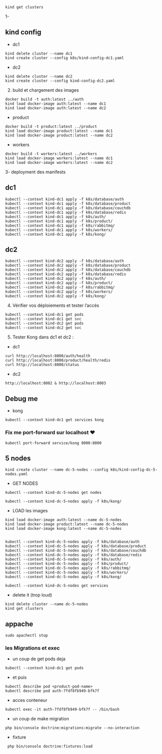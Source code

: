 
```shell
kind get clusters
```
1- 
## kind config
* dc1
```shell
kind delete cluster --name dc1
kind create cluster --config k8s/kind-config-dc1.yaml
```

* dc2
```shell
kind delete cluster --name dc2
kind create cluster --config kind-config-dc2.yaml
```


2. build et chargement des images  


```shell
docker build -t auth:latest ../auth
kind load docker-image auth:latest --name dc1
kind load docker-image auth:latest --name dc2
```

- product
```shell
docker build -t product:latest ../product
kind load docker-image product:latest --name dc1
kind load docker-image product:latest --name dc2
```

- workers
```shell
docker build -t workers:latest ../workers
kind load docker-image workers:latest --name dc1
kind load docker-image workers:latest --name dc2
```

3- deployment des manifests

## dc1

```shell
kubectl --context kind-dc1 apply -f k8s/database/auth
kubectl --context kind-dc1 apply -f k8s/database/product
kubectl --context kind-dc1 apply -f k8s/database/couchdb
kubectl --context kind-dc1 apply -f k8s/database/redis
kubectl --context kind-dc1 apply -f k8s/auth/
kubectl --context kind-dc1 apply -f k8s/product/
kubectl --context kind-dc1 apply -f k8s/rabbitmq/
kubectl --context kind-dc1 apply -f k8s/workers/
kubectl --context kind-dc1 apply -f k8s/kong/
```

## dc2
```shell
kubectl --context kind-dc2 apply -f k8s/database/auth
kubectl --context kind-dc2 apply -f k8s/database/product
kubectl --context kind-dc2 apply -f k8s/database/couchdb
kubectl --context kind-dc2 apply -f k8s/database/redis
kubectl --context kind-dc2 apply -f k8s/auth/
kubectl --context kind-dc2 apply -f k8s/product/
kubectl --context kind-dc2 apply -f k8s/rabbitmq/
kubectl --context kind-dc2 apply -f k8s/workers/
kubectl --context kind-dc2 apply -f k8s/kong/
```

4. Vérifier vos déploiements et tester l’accès
```shell
kubectl --context kind-dc1 get pods
kubectl --context kind-dc1 get svc
kubectl --context kind-dc2 get pods
kubectl --context kind-dc2 get svc

```

5. Tester Kong dans dc1 et dc2 :
* dc1
```shell
curl http://localhost:8000/auth/health
curl http://localhost:8000/product/health/redis
curl http://localhost:8000/status
```

* dc2
```shell
http://localhost:8002 & http://localhost:8003
```

## Debug me
* kong
```shell
kubectl --context kind-dc1 get services kong
```

### Fix me  port-forward sur localhost ❤️
```shell
kubectl port-forward service/kong 8000:8000
```

## 5 nodes 
```shell
kind create cluster --name dc-5-nodes --config k8s/kind-config-dc-5-nodes.yaml
```
* GET NODES
```shell
kubectl --context kind-dc-5-nodes get nodes
```
```shell
kubectl --context kind-dc-5-nodes apply -f k8s/kong/
```

* LOAD les images
```shell
kind load docker-image auth:latest --name dc-5-nodes
kind load docker-image product:latest --name dc-5-nodes
kind load docker-image kong:latest --name dc-5-nodes


kubectl --context kind-dc-5-nodes apply -f k8s/database/auth
kubectl --context kind-dc-5-nodes apply -f k8s/database/product
kubectl --context kind-dc-5-nodes apply -f k8s/database/couchdb
kubectl --context kind-dc-5-nodes apply -f k8s/database/redis
kubectl --context kind-dc-5-nodes apply -f k8s/auth/
kubectl --context kind-dc-5-nodes apply -f k8s/product/
kubectl --context kind-dc-5-nodes apply -f k8s/rabbitmq/
kubectl --context kind-dc-5-nodes apply -f k8s/workers/
kubectl --context kind-dc-5-nodes apply -f k8s/kong/

kubectl --context kind-dc-5-nodes get services
```
* delete it (trop loud)
```shell
kind delete cluster --name dc-5-nodes
kind get clusters
```

## appache
```shell
sudo apachectl stop
```

### les  Migrations et exec
* un coup de get pods deja 
```shell
kubectl --context kind-dc1 get pods
```
* et puis 
```shell
kubectl describe pod <product-pod-name>
kubectl describe pod auth-7fdf8fb949-bfk7f
```
* acces conteneur 
```shell
kubectl exec -it auth-7fdf8fb949-bfk7f -- /bin/bash
```
* un coup de make migration
```shell
php bin/console doctrine:migrations:migrate --no-interaction
```
* fixture 
```shell
 php bin/console doctrine:fixtures:load
```